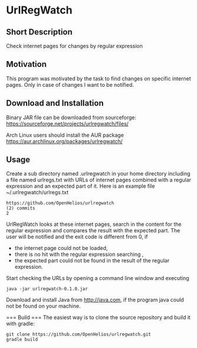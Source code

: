 # UrlRegWatch

## Short Description
Check internet pages for changes by regular expression

## Motivation
This program was motivated by the task to find changes on specific 
internet pages. Only in case of changes I want to be notified.

## Download and Installation
Binary JAR file can be downloaded from sourceforge:
https://sourceforge.net/projects/urlregwatch/files/

Arch Linux users should install the AUR package
https://aur.archlinux.org/packages/urlregwatch/

## Usage
Create a sub directory named .urlregwatch in your home directory 
including a file named urlregs.txt with URLs of internet pages combined
with a regular expression and an expected part of it. Here is an example 
file ~/.urlregwatch/urlregs.txt

~~~
https://github.com/OpenHelios/urlregwatch
(2) commits
2
~~~

UrlRegWatch looks at these internet pages, search in the content for the 
regular expression and compares the result with the expected part.
The user will be notified and the exit code is different from 0, if
* the internet page could not be loaded,
* there is no hit with the regular expression searching ,
* the expected part could not be found in the result of the regular 
expression.

Start checking the URLs by opening a command line window and executing
~~~
java -jar urlregwatch-0.1.0.jar 
~~~
Download and install Java from http://java.com, if the program java could not
be found on your machine.

=== Build ===
The easiest way is to clone the source repository and build it with gradle:
~~~
git clone https://github.com/OpenHelios/urlregwatch.git
gradle build
~~~
